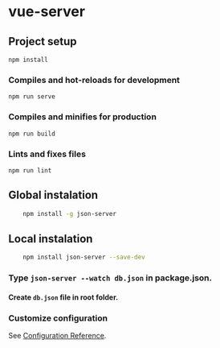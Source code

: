 # vue-server

## Project setup
```
npm install
```

### Compiles and hot-reloads for development
```
npm run serve
```

### Compiles and minifies for production
```
npm run build
```

### Lints and fixes files
```
npm run lint

```

## Global instalation
```bash
    npm install -g json-server
```

## Local instalation
```bash
    npm install json-server --save-dev
```

### Type ```json-server --watch db.json``` in package.json.
#### Create ```db.json``` file in root folder.

### Customize configuration
See [Configuration Reference](https://cli.vuejs.org/config/).
